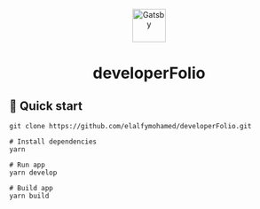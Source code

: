 
<p align="center">
  <a href="https://www.gatsbyjs.com">
    <img alt="Gatsby" src="https://www.gatsbyjs.com/Gatsby-Monogram.svg" width="60" />
  </a>
</p>
<h1 align="center">
  developerFolio 
</h1>

## 🚀 Quick start

  ```shell
  git clone https://github.com/elalfymohamed/developerFolio.git
  ```

  ```shell
  # Install dependencies
  yarn
  ```

  ```shell
  # Run app
  yarn develop
  ```

  ```shell
  # Build app
  yarn build
  ```
